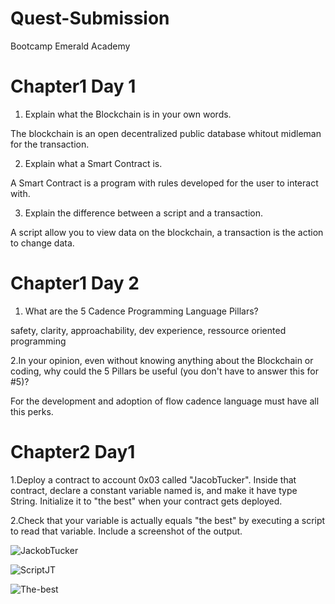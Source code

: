 # Quest-Submission
Bootcamp Emerald Academy

# Chapter1 Day 1
1. Explain what the Blockchain is in your own words.
 
The blockchain is an open decentralized public database whitout midleman for the transaction.

2. Explain what a Smart Contract is.

A Smart Contract is a program with rules developed for the user to interact with.

3. Explain the difference between a script and a transaction.

A script allow you to view data on the blockchain, a transaction is the action to change data.

# Chapter1 Day 2
1. What are the 5 Cadence Programming Language Pillars?

safety, clarity, approachability, dev experience, ressource oriented programming

2.In your opinion, even without knowing anything about the Blockchain or coding, why could the 5 Pillars be useful (you don't have to answer this for #5)?

For the development and adoption of  flow cadence language must have all this perks.

# Chapter2 Day1
1.Deploy a contract to account 0x03 called "JacobTucker". Inside that contract, declare a constant variable named is, and make it have type String. Initialize it to "the best" when your contract gets deployed.



2.Check that your variable is actually equals "the best" by executing a script to read that variable. Include a screenshot of the output.

![JackobTucker](https://user-images.githubusercontent.com/79799749/188926959-1dfae10b-2e6d-498a-ad8a-acf82ec312d8.png)

![ScriptJT](https://user-images.githubusercontent.com/79799749/188927563-15e479c8-29c6-4a98-ac44-af30f04af228.png)

![The-best](https://user-images.githubusercontent.com/79799749/188893515-80b90e12-6246-4b64-81e3-f62b3ac9b13b.png)
